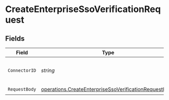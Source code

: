 # CreateEnterpriseSsoVerificationRequest


## Fields

| Field                                                                                                                          | Type                                                                                                                           | Required                                                                                                                       | Description                                                                                                                    |
| ------------------------------------------------------------------------------------------------------------------------------ | ------------------------------------------------------------------------------------------------------------------------------ | ------------------------------------------------------------------------------------------------------------------------------ | ------------------------------------------------------------------------------------------------------------------------------ |
| `ConnectorID`                                                                                                                  | *string*                                                                                                                       | :heavy_check_mark:                                                                                                             | The unique identifier of the connector.                                                                                        |
| `RequestBody`                                                                                                                  | [operations.CreateEnterpriseSsoVerificationRequestBody](../../models/operations/createenterprisessoverificationrequestbody.md) | :heavy_check_mark:                                                                                                             | N/A                                                                                                                            |